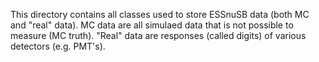This directory contains all classes used to store ESSnuSB data (both MC and "real" data). MC data are all simulaed data that is not possible to measure (MC truth). "Real" data are responses (called digits) of various detectors (e.g. PMT's). 
